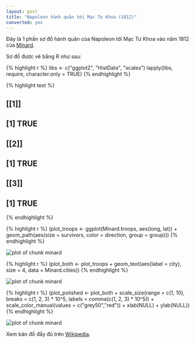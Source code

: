 ```yaml
---
layout: post
title: "Napoleon hành quân tới Mạc Tư Khoa (1812)"
converted: yes
---
```

 
Đây là 1 phần sơ đồ hành quân của Napoleon tới Mạc Tư Khoa vào năm 1812 của [Minard](http://en.wikipedia.org/wiki/Charles_Joseph_Minard).
 
Sơ đồ được vẽ bằng R như sau:
 

{% highlight r %}
libs <- c("ggplot2", "HistData", "scales")
lapply(libs, require, character.only = TRUE)
{% endhighlight %}



{% highlight text %}
## [[1]]
## [1] TRUE
## 
## [[2]]
## [1] TRUE
## 
## [[3]]
## [1] TRUE
{% endhighlight %}



{% highlight r %}
(plot_troops <- ggplot(Minard.troops, aes(long, lat)) +
  geom_path(aes(size = survivors, color = direction,
                group = group)))
{% endhighlight %}

![plot of chunk minard](../../figures/napoleon-march-in-r/minard-1.png) 

{% highlight r %}
(plot_both <- plot_troops +
  geom_text(aes(label = city), size = 4, data = Minard.cities))
{% endhighlight %}

![plot of chunk minard](../../figures/napoleon-march-in-r/minard-2.png) 

{% highlight r %}
(plot_polished <- plot_both +
  scale_size(range = c(1, 10),
             breaks = c(1, 2, 3) * 10^5,
             labels = comma(c(1, 2, 3) * 10^5)) +
  scale_color_manual(values = c("grey50","red")) +
  xlab(NULL) +
  ylab(NULL))
{% endhighlight %}

![plot of chunk minard](../../figures/napoleon-march-in-r/minard-3.png) 
  
Xem bản đồ đầy đủ trên [Wikipedia](http://en.wikipedia.org/wiki/File:Minard.png).
